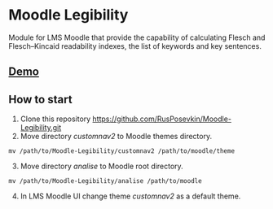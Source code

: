 # Moodle Legibility
Module for LMS Moodle that provide the capability of calculating Flesch and Flesch–Kincaid               readability indexes, the list of keywords and key sentences.

## [Demo](https://youtu.be/lbVvIAvVWDE)

## How to start
1. Clone this repository https://github.com/RusPosevkin/Moodle-Legibility.git
2. Move directory *customnav2* to Moodle themes directory.
  ```
  mv /path/to/Moodle-Legibility/customnav2 /path/to/moodle/theme
  ```
3. Move directory *analise* to Moodle root directory.
  ```
  mv /path/to/Moodle-Legibility/analise /path/to/moodle
  ```
4. In LMS Moodle UI change theme *customnav2* as a default theme.
